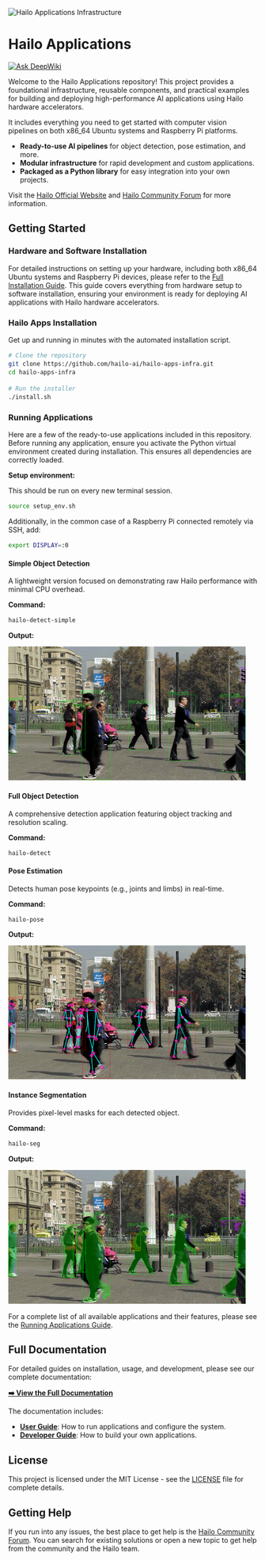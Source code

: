![Hailo Applications Infrastructure](doc/images/github_applications_infrastructure.png)

# Hailo Applications
[![Ask DeepWiki](https://deepwiki.com/badge.svg)](https://deepwiki.com/hailo-ai/hailo-apps-infra)

Welcome to the Hailo Applications repository! This project provides a foundational infrastructure, reusable components, and practical examples for building and deploying high-performance AI applications using Hailo hardware accelerators.

It includes everything you need to get started with computer vision pipelines on both x86_64 Ubuntu systems and Raspberry Pi platforms.

- **Ready-to-use AI pipelines** for object detection, pose estimation, and more.
- **Modular infrastructure** for rapid development and custom applications.
- **Packaged as a Python library** for easy integration into your own projects.

Visit the [Hailo Official Website](https://hailo.ai/) and [Hailo Community Forum](https://community.hailo.ai/) for more information.

## Getting Started


### Hardware and Software Installation

For detailed instructions on setting up your hardware, including both x86_64 Ubuntu systems and Raspberry Pi devices, please refer to the [Full Installation Guide](./doc/user_guide/installation.md#quick-start-automated-recommended). This guide covers everything from hardware setup to software installation, ensuring your environment is ready for deploying AI applications with Hailo hardware accelerators.


### Hailo Apps Installation
Get up and running in minutes with the automated installation script.
```bash
# Clone the repository
git clone https://github.com/hailo-ai/hailo-apps-infra.git
cd hailo-apps-infra

# Run the installer
./install.sh
```

### Running Applications

Here are a few of the ready-to-use applications included in this repository.
Before running any application, ensure you activate the Python virtual environment created during installation. This ensures all dependencies are correctly loaded.

**Setup environment:**

This should be run on every new terminal session.
```bash
source setup_env.sh
```

Additionally, in the common case of a Raspberry Pi connected remotely via SSH, add:
```bash
export DISPLAY=:0
```

#### Simple Object Detection
A lightweight version focused on demonstrating raw Hailo performance with minimal CPU overhead.

**Command:**
```bash
hailo-detect-simple
```
**Output:**

![Detection Example](doc/images/detection.gif)

#### Full Object Detection
A comprehensive detection application featuring object tracking and resolution scaling.

**Command:**
```bash
hailo-detect
```

#### Pose Estimation
Detects human pose keypoints (e.g., joints and limbs) in real-time.

**Command:**
```bash
hailo-pose
```
**Output:**

![Pose Estimation Example](doc/images/pose_estimation.gif)

#### Instance Segmentation
Provides pixel-level masks for each detected object.

**Command:**
```bash
hailo-seg
```
**Output:**

![Instance Segmentation Example](doc/images/instance_segmentation.gif)

For a complete list of all available applications and their features, please see the [Running Applications Guide](./doc/user_guide/running_applications.md).

## Full Documentation

For detailed guides on installation, usage, and development, please see our complete documentation:

**[➡️ View the Full Documentation](./doc/README.md)**

The documentation includes:
*   **[User Guide](./doc/user_guide/README.md)**: How to run applications and configure the system.
*   **[Developer Guide](./doc/developer_guide/README.md)**: How to build your own applications.

## License

This project is licensed under the MIT License - see the [LICENSE](LICENSE) file for complete details.

## Getting Help

If you run into any issues, the best place to get help is the [Hailo Community Forum](https://community.hailo.ai/). You can search for existing solutions or open a new topic to get help from the community and the Hailo team.

